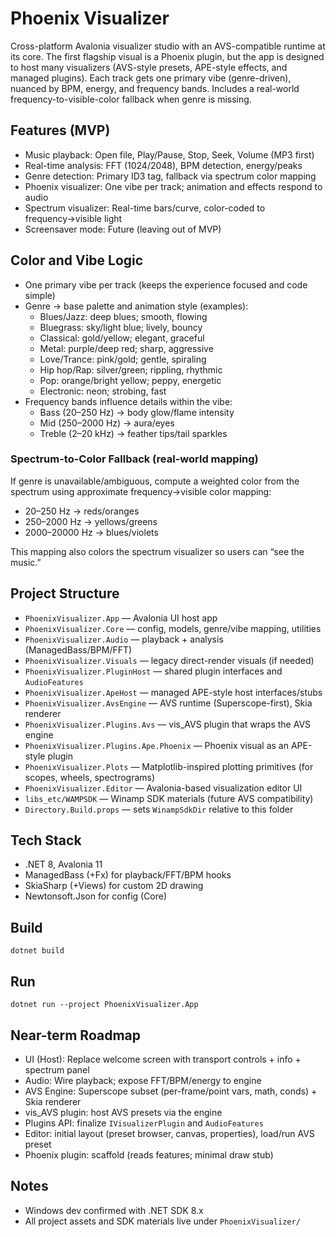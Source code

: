 # Phoenix Visualizer

Cross-platform Avalonia visualizer studio with an AVS-compatible runtime at its core. The first flagship visual is a Phoenix plugin, but the app is designed to host many visualizers (AVS-style presets, APE-style effects, and managed plugins). Each track gets one primary vibe (genre-driven), nuanced by BPM, energy, and frequency bands. Includes a real-world frequency-to-visible-color fallback when genre is missing.

## Features (MVP)

- Music playback: Open file, Play/Pause, Stop, Seek, Volume (MP3 first)
- Real-time analysis: FFT (1024/2048), BPM detection, energy/peaks
- Genre detection: Primary ID3 tag, fallback via spectrum color mapping
- Phoenix visualizer: One vibe per track; animation and effects respond to audio
- Spectrum visualizer: Real-time bars/curve, color-coded to frequency→visible light
- Screensaver mode: Future (leaving out of MVP)

## Color and Vibe Logic

- One primary vibe per track (keeps the experience focused and code simple)
- Genre → base palette and animation style (examples):
  - Blues/Jazz: deep blues; smooth, flowing
  - Bluegrass: sky/light blue; lively, bouncy
  - Classical: gold/yellow; elegant, graceful
  - Metal: purple/deep red; sharp, aggressive
  - Love/Trance: pink/gold; gentle, spiraling
  - Hip hop/Rap: silver/green; rippling, rhythmic
  - Pop: orange/bright yellow; peppy, energetic
  - Electronic: neon; strobing, fast
- Frequency bands influence details within the vibe:
  - Bass (20–250 Hz) → body glow/flame intensity
  - Mid (250–2000 Hz) → aura/eyes
  - Treble (2–20 kHz) → feather tips/tail sparkles

### Spectrum-to-Color Fallback (real-world mapping)

If genre is unavailable/ambiguous, compute a weighted color from the spectrum using approximate frequency→visible color mapping:

- 20–250 Hz → reds/oranges
- 250–2000 Hz → yellows/greens
- 2000–20000 Hz → blues/violets

This mapping also colors the spectrum visualizer so users can “see the music.”

## Project Structure

- `PhoenixVisualizer.App` — Avalonia UI host app
- `PhoenixVisualizer.Core` — config, models, genre/vibe mapping, utilities
- `PhoenixVisualizer.Audio` — playback + analysis (ManagedBass/BPM/FFT)
- `PhoenixVisualizer.Visuals` — legacy direct-render visuals (if needed)
- `PhoenixVisualizer.PluginHost` — shared plugin interfaces and `AudioFeatures`
- `PhoenixVisualizer.ApeHost` — managed APE-style host interfaces/stubs
- `PhoenixVisualizer.AvsEngine` — AVS runtime (Superscope-first), Skia renderer
- `PhoenixVisualizer.Plugins.Avs` — vis_AVS plugin that wraps the AVS engine
- `PhoenixVisualizer.Plugins.Ape.Phoenix` — Phoenix visual as an APE-style plugin
- `PhoenixVisualizer.Plots` — Matplotlib-inspired plotting primitives (for scopes, wheels, spectrograms)
- `PhoenixVisualizer.Editor` — Avalonia-based visualization editor UI
- `libs_etc/WAMPSDK` — Winamp SDK materials (future AVS compatibility)
- `Directory.Build.props` — sets `WinampSdkDir` relative to this folder

## Tech Stack

- .NET 8, Avalonia 11
- ManagedBass (+Fx) for playback/FFT/BPM hooks
- SkiaSharp (+Views) for custom 2D drawing
- Newtonsoft.Json for config (Core)

## Build

```
dotnet build
```

## Run

```
dotnet run --project PhoenixVisualizer.App
```

## Near-term Roadmap

- UI (Host): Replace welcome screen with transport controls + info + spectrum panel
- Audio: Wire playback; expose FFT/BPM/energy to engine
- AVS Engine: Superscope subset (per-frame/point vars, math, conds) + Skia renderer
- vis_AVS plugin: host AVS presets via the engine
- Plugins API: finalize `IVisualizerPlugin` and `AudioFeatures`
- Editor: initial layout (preset browser, canvas, properties), load/run AVS preset
- Phoenix plugin: scaffold (reads features; minimal draw stub)

## Notes

- Windows dev confirmed with .NET SDK 8.x
- All project assets and SDK materials live under `PhoenixVisualizer/`


